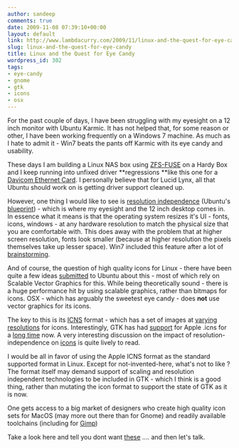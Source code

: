 ```yaml
---
author: sandeep
comments: true
date: 2009-11-08 07:39:10+00:00
layout: default
link: http://www.lambdacurry.com/2009/11/linux-and-the-quest-for-eye-candy/
slug: linux-and-the-quest-for-eye-candy
title: Linux and the Quest for Eye Candy
wordpress_id: 302
tags:
- eye-candy
- gnome
- gtk
- icons
- osx
---
```


For the past couple of days, I have been struggling with my eyesight on a 12 inch monitor with Ubuntu Karmic. It has not helped that, for some reason or other, I have been working frequently on a Windows 7 machine. As much as I hate to admit it - Win7 beats the pants off Karmic with its eye candy and usability.

These days I am building a Linux NAS box using [ZFS-FUSE](http://groups.google.com/group/zfs-fuse/) on a Hardy Box and I keep running into unfixed driver **regressions **like this one for a [Davicom Ethernet Card](https://bugs.launchpad.net/ubuntu/+bug/435244/comments/3). I personally believe that for Lucid Lynx, all that Ubuntu should work on is getting driver support cleaned up.

However, one thing I would like to see is [resolution independence](http://en.wikipedia.org/wiki/Resolution_independence) (Ubuntu's [blueprint](https://wiki.ubuntu.com/ResolutionIndependence)) - which is where my eyesight and the 12 inch desktop comes in. In essence what it means is that the operating system resizes it's UI - fonts, icons, windows - at any hardware resolution to match the physical size that you are comfortable with. This does away with the problem that at higher screen resolution, fonts look smaller (because at higher resolution the pixels themselves take up lesser space). Win7 included this feature after a lot of [brainstorming](http://blogs.msdn.com/e7/archive/2008/09/13/follow-up-on-high-dpi-resolution.aspx).

And of course, the question of high quality icons for Linux - there have been quite a few ideas [submitted](http://brainstorm.ubuntu.com/idea/1134/) to Ubuntu about this - most of which rely on Scalable Vector Graphics for this. While being theoretically sound - there is a huge performance hit by using scalable graphics, rather than bitmaps for icons. OSX - which has arguably the sweetest eye candy - does **not** use vector graphics for its icons.

The key to this is its [ICNS](http://en.wikipedia.org/wiki/Apple_Icon_Image) format - which has a set of images at [varying resolutions](http://ezix.org/project/wiki/MacOSXIcons) for icons. Interestingly, GTK has had [support](https://bugzilla.gnome.org/show_bug.cgi?id=395738) for Apple .icns for a [long time](http://svn.gnome.org/viewvc/gtk%2B/tags/GTK_2_13_0/gdk-pixbuf/io-icns.c?view=markup) now. A very interesting discussion on the impact of resolution-independence on [icons](http://blog.cocoia.com/2007/truths-on-resolution-independence/) is quite lively to read.

I would be all in favor of using the Apple ICNS format as the standard supported format in Linux. Except for not-invented-here, what's not to like ? The format itself may demand support of scaling and resolution independent technologies to be included in GTK - which I think is a good thing, rather than mutating the icon format to support the state of GTK as it is now.

One gets access to a big market of designers who create high quality icon sets for MacOS (may more out there than for Gnome) and readily available toolchains (including for [Gimp](http://www.giantmike.com/articles/gimp_icon_tutorial.html))

Take a look here and tell you dont want [these](http://www.cultofmac.com/icon-porn-feast-your-eyes-on-snow-leopards-beautiful-icons/15764) .... and then let's talk.
